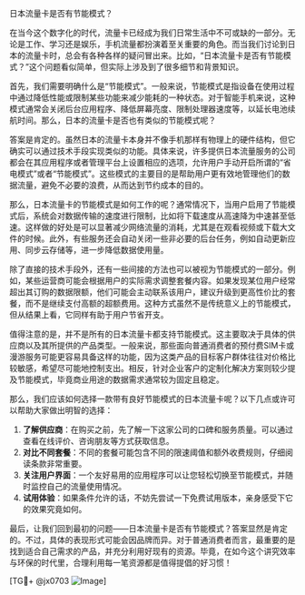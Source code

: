 日本流量卡是否有节能模式？

在当今这个数字化的时代，流量卡已经成为我们日常生活中不可或缺的一部分。无论是工作、学习还是娱乐，手机流量都扮演着至关重要的角色。而当我们讨论到日本的流量卡时，总会有各种各样的疑问冒出来。比如，“日本流量卡是否有节能模式？”这个问题看似简单，但实际上涉及到了很多细节和背景知识。

首先，我们需要明确什么是“节能模式”。一般来说，节能模式是指设备在使用过程中通过降低性能或限制某些功能来减少能耗的一种状态。对于智能手机来说，这种模式通常会关闭后台应用程序、降低屏幕亮度、限制处理器速度等，以延长电池续航时间。那么，日本的流量卡是否也有类似的节能模式呢？

答案是肯定的。虽然日本的流量卡本身并不像手机那样有物理上的硬件结构，但它确实可以通过技术手段实现类似的功能。具体来说，许多提供日本流量服务的公司都会在其应用程序或者管理平台上设置相应的选项，允许用户手动开启所谓的“省电模式”或者“节能模式”。这些模式的主要目的是帮助用户更有效地管理他们的数据流量，避免不必要的浪费，从而达到节约成本的目的。

那么，日本流量卡的节能模式是如何工作的呢？通常情况下，当用户启用了节能模式后，系统会对数据传输的速度进行限制，比如将下载速度从高速降为中速甚至低速。这样做的好处是可以显著减少网络流量的消耗，尤其是在观看视频或下载大文件的时候。此外，有些服务还会自动关闭一些非必要的后台任务，例如自动更新应用、同步云存储等，进一步降低数据使用量。

除了直接的技术手段外，还有一些间接的方法也可以被视为节能模式的一部分。例如，某些运营商可能会根据用户的实际需求调整套餐内容。如果发现某位用户经常超出其订购的数据限额，他们可能会主动联系该用户，建议升级到更高性价比的套餐，而不是继续支付高额的超额费用。这种方式虽然不是传统意义上的节能模式，但从结果上看，它同样有助于用户节省开支。

值得注意的是，并不是所有的日本流量卡都支持节能模式。这主要取决于具体的供应商以及其所提供的产品类型。一般来说，那些面向普通消费者的预付费SIM卡或漫游服务可能更容易具备这样的功能，因为这类产品的目标客户群体往往对价格比较敏感，希望尽可能地控制支出。相反，针对企业客户的定制化解决方案则较少提及节能模式，毕竟商业用途的数据需求通常较为固定且稳定。

那么，我们应该如何选择一款带有良好节能模式的日本流量卡呢？以下几点或许可以帮助大家做出明智的选择：

1. **了解供应商**：在购买之前，先了解一下这家公司的口碑和服务质量。可以通过查看在线评价、咨询朋友等方式获取信息。
2. **对比不同套餐**：不同的套餐可能包含不同的限速阈值和额外收费规则，仔细阅读条款非常重要。
3. **关注用户界面**：一个友好易用的应用程序可以让您轻松切换至节能模式，并随时监控自己的流量使用情况。
4. **试用体验**：如果条件允许的话，不妨先尝试一下免费试用版本，亲身感受下它的效果究竟如何。

最后，让我们回到最初的问题——日本流量卡是否有节能模式？答案显然是肯定的。不过，具体的表现形式可能会因品牌而异。对于普通消费者而言，最重要的是找到适合自己需求的产品，并充分利用好现有的资源。毕竟，在如今这个讲究效率与环保的时代里，合理利用每一笔资源都是值得提倡的好习惯！

[TG💪+ @jx0703 ![Image](https://github.com/user-attachments/assets/dbca1d08-cadb-493c-b0ec-ad6f7a83f270)]